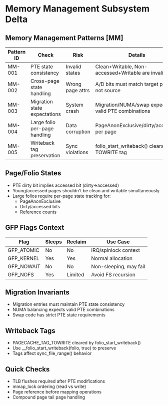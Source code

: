 # Memory Management Subsystem Delta

## Memory Management Patterns [MM]

| Pattern ID | Check | Risk | Details |
|------------|-------|------|---------|
| MM-001 | PTE state consistency | Invalid states | Clean+Writable, Non-accessed+Writable are invalid |
| MM-002 | Cross-page state handling | Wrong page attrs | A/D bits must match target page, not source |
| MM-003 | Migration state expectations | System crash | Migration/NUMA/swap expect valid PTE combinations |
| MM-004 | Large folio per-page handling | Data corruption | PageAnonExclusive/dirty/accessed per page |
| MM-005 | Writeback tag preservation | Sync violations | folio_start_writeback() clears TOWRITE tag |

## Page/Folio States
- PTE dirty bit implies accessed bit (dirty→accessed)
- Young/accessed pages shouldn't be clean and writable simultaneously
- Large folios require per-page state tracking for:
  - PageAnonExclusive
  - Dirty/accessed bits
  - Reference counts

## GFP Flags Context
| Flag | Sleeps | Reclaim | Use Case |
|------|--------|---------|----------|
| GFP_ATOMIC | No | No | IRQ/spinlock context |
| GFP_KERNEL | Yes | Yes | Normal allocation |
| GFP_NOWAIT | No | No | Non-sleeping, may fail |
| GFP_NOFS | Yes | Limited | Avoid FS recursion |

## Migration Invariants
- Migration entries must maintain PTE state consistency
- NUMA balancing expects valid PTE combinations
- Swap code has strict PTE state requirements

## Writeback Tags
- PAGECACHE_TAG_TOWRITE cleared by folio_start_writeback()
- Use __folio_start_writeback(folio, true) to preserve
- Tags affect sync_file_range() behavior

## Quick Checks
- TLB flushes required after PTE modifications
- mmap_lock ordering (read vs write)
- Page reference before mapping operations
- Compound page tail page handling
